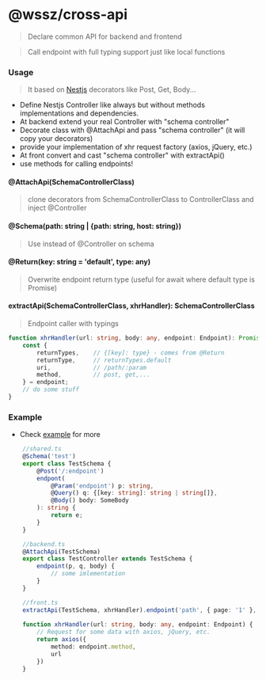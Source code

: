 # @wssz/cross-api

> Declare common API for backend and frontend

> Call endpoint with full typing support just like local functions

### Usage
> It based on [Nestjs](https://docs.nestjs.com/controllers) decorators like Post, Get, Body...
* Define Nestjs Controller like always but without methods implementations and dependencies.
* At backend extend your real Controller with "schema controller"
* Decorate class with @AttachApi and pass "schema controller" (it will copy your decorators)
* provide your implementation of xhr request factory (axios, jQuery, etc.)
* At front convert and cast "schema controller" with extractApi()
* use methods for calling endpoints!
 
#### @AttachApi(SchemaControllerClass)
> clone decorators from SchemaControllerClass to ControllerClass and inject @Controller
#### @Schema(path: string | {path: string, host: string})
> Use instead of @Controller on schema
#### @Return(key: string = 'default', type: any)
> Overwrite endpoint return type (useful for await where default type is Promise)
#### extractApi(SchemaControllerClass, xhrHandler): SchemaControllerClass
> Endpoint caller with typings 
```typescript
function xhrHandler(url: string, body: any, endpoint: Endpoint): Promise<any> {
    const {
        returnTypes,    // {[key]: type} - comes from @Return
        returnType,     // returnTypes.default
        uri,            // /path/:param
        method,         // post, get,...
    } = endpoint;
    // do some stuff
}
```


### Example
* Check [example](https://github.com/wszerad/wssz-cross-api/tree/master/example) for more
```typescript
    //shared.ts
    @Schema('test')
    export class TestSchema {
        @Post('/:endpoint')
        endpont(
            @Param('endpoint') p: string,
            @Query() q: {[key: string]: string | string[]},
            @Body() body: SomeBody
        ): string {
            return e;
        }
    }

    //backend.ts
    @AttachApi(TestSchema)
    export class TestController extends TestSchema {
        endpoint(p, q, body) {
            // some imlementation    
        }
    }

    //front.ts
    extractApi(TestSchema, xhrHandler).endpoint('path', { page: '1' }, { body: 'value' })
    
    function xhrHandler(url: string, body: any, endpoint: Endpoint) {
        // Request for some data with axios, jQuery, etc.
        return axios({
            method: endpoint.method,
            url
        })      
    }    
```
